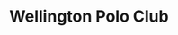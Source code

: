 ---
title: "Wellington Polo Club"
url: /ciudad-autonoma-de-buenos-aires/wellington-polo-club-avenida-cordoba/
shop: ropa
---